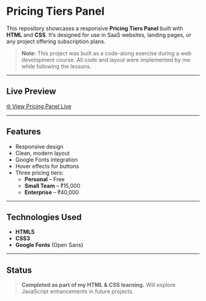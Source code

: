 # Pricing Tiers Panel

This repository showcases a responsive **Pricing Tiers Panel** built with **HTML** and **CSS**. It’s designed for use in SaaS websites, landing pages, or any project offering subscription plans.

> **Note:** This project was built as a code-along exercise during a web development course. All code and layout were implemented by me while following the lessons.

---

##  Live Preview

[🌐 View Pricing Panel Live](https://deepnar.github.io/Pricing-Tier-Panel/)

---

##  Features

- Responsive design  
- Clean, modern layout  
- Google Fonts integration  
- Hover effects for buttons  
- Three pricing tiers:
  - **Personal** – Free
  - **Small Team** – ₹15,000
  - **Enterprise** – ₹40,000

---

##  Technologies Used

- **HTML5**
- **CSS3**
- **Google Fonts** (Open Sans)

---

##  Status

> **Completed as part of my HTML & CSS learning.** Will explore JavaScript enhancements in future projects.

